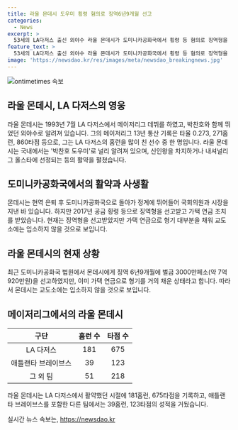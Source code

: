 ```yaml
---
title: 라울 몬데시 도우미 횡령 혐의로 징역6년9개월 선고
categories:
  - News
excerpt: >
  53세의 LA다저스 출신 외야수 라울 몬데시가 도미니카공화국에서 횡령 등 혐의로 징역형을 선고받았지만, 가택 연금으로 대부분을 채워 교도소에는 입소하지 않을 것으로 전해졌다. 몬데시는 1993년부터 메이저리그에 데뷔하여 애너하임 에인절스, 애틀랜타 브레이브스 등을 뛰었고, 은퇴 후에는 도미니카공화국에서 정치활동을 했으나 부패 혐의로 징역형을 받은 바 있다. 현재 몬데시는 가택 연금만으로 형기를 채운 상태로 LA타임스는 라울 몬데시는 자유의 몸이 됐다고 전하고 있다.
feature_text: >
  53세의 LA다저스 출신 외야수 라울 몬데시가 도미니카공화국에서 횡령 등 혐의로 징역형을 선고받았지만, 가택 연금으로 대부분을 채워 교도소에는 입소하지 않을 것으로 전해졌다. 몬데시는 1993년부터 메이저리그에 데뷔하여 애너하임 에인절스, 애틀랜타 브레이브스 등을 뛰었고, 은퇴 후에는 도미니카공화국에서 정치활동을 했으나 부패 혐의로 징역형을 받은 바 있다. 현재 몬데시는 가택 연금만으로 형기를 채운 상태로 LA타임스는 라울 몬데시는 자유의 몸이 됐다고 전하고 있다.
image: 'https://newsdao.kr/res/images/meta/newsdao_breakingnews.jpg'
---
```


<p><img src="https://newsdao.kr/res/images/meta/newsdao_breakingnews.jpg" alt="ontimetimes 속보" /></p>

<h2 data-ke-size="size26">라울 몬데시, LA 다저스의 영웅</h2>

<p data-ke-size="size16">라울 몬데시는 1993년 7월 LA 다저스에서 메이저리그 데뷔를 하였고, 박찬호와 함께 뛰었던 외야수로 알려져 있습니다. 그의 메이저리그 13년 통산 기록은 타율 0.273, 271홈런, 860타점 등으로, 그는 LA 다저스의 홈런을 많이 친 선수 중 한 명입니다.
라울 몬데시는 국내에서는 '박찬호 도우미'로 널리 알려져 있으며, 신인왕을 차지하거나 내셔널리그 올스타에 선정되는 등의 활약을 펼쳤습니다.</p>

<h2 data-ke-size="size26">도미니카공화국에서의 활약과 사생활</h2>

<p data-ke-size="size16">몬데시는 현역 은퇴 후 도미니카공화국으로 돌아가 정계에 뛰어들어 국회의원과 시장을 지낸 바 있습니다. 하지만 2017년 공금 횡령 등으로 징역형을 선고받고 가택 연금 조치를 받았습니다. 현재는 징역형을 선고받았지만 가택 연금으로 형기 대부분을 채워 교도소에는 입소하지 않을 것으로 보입니다.</p>

<h2 data-ke-size="size26">라울 몬데시의 현재 상황</h2>

<p data-ke-size="size16">최근 도미니카공화국 법원에서 몬데시에게 징역 6년9개월에 벌금 3000만페소(약 7억920만원)을 선고하였지만, 이미 가택 연금으로 형기를 거의 채운 상태라고 합니다. 따라서 몬데시는 교도소에는 입소하지 않을 것으로 보입니다.</p>

<h2 data-ke-size="size26">메이저리그에서의 라울 몬데시</h2>

<table>
  <thead>
    <tr>
      <th style="text-align: center;">구단</th>
      <th style="text-align: center;">홈런 수</th>
      <th style="text-align: center;">타점 수</th>
    </tr>
  </thead>
  <tbody>
    <tr>
      <td style="text-align: center;">LA 다저스</td>
      <td style="text-align: center;">181</td>
      <td style="text-align: center;">675</td>
    </tr>
    <tr>
      <td style="text-align: center;">애틀랜타 브레이브스</td>
      <td style="text-align: center;">39</td>
      <td style="text-align: center;">123</td>
    </tr>
    <tr>
      <td style="text-align: center;">그 외 팀</td>
      <td style="text-align: center;">51</td>
      <td style="text-align: center;">218</td>
    </tr>
  </tbody>
</table>

<p data-ke-size="size16">라울 몬데시는 LA 다저스에서 활약했던 시절에 181홈런, 675타점을 기록하고, 애틀랜타 브레이브스를 포함한 다른 팀에서는 39홈런, 123타점의 성적을 거뒀습니다.</p>
실시간 뉴스 속보는, <a href="https://newsdao.kr" rel="dofollow">https://newsdao.kr</a>


